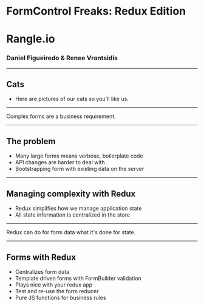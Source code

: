 # FormControl Freaks: Redux Edition


# Rangle.io
### Daniel Figueiredo & Renee Vrantsidis

---

## Cats

- Here are pictures of our cats so you'll like us.

---

Complex forms are a business requirement.

---

## The problem

- Many large forms means verbose, boilerplate code
- API changes are harder to deal with
- Bootstrapping form with existing data on the server

---

## Managing complexity with Redux

- Redux simplifies how we manage application state
- All state information is centralized in the store

---

Redux can do for form data what it's done for state.

---

## Forms with Redux
- Centralizes form data
- Template driven forms with FormBuilder validation
- Plays nice with your redux app
- Test and re-use the form reducer
- Pure JS functions for business rules
